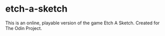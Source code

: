 # etch-a-sketch
This is an online, playable version of the game Etch A Sketch. Created for The Odin Project.
